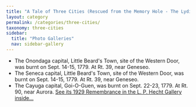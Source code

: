 ```yaml
---
title: "A Tale of Three Cities (Rescued from the Memory Hole - The Lydia Patterson Hecht Gallery)"
layout: category
permalink: /categories/three-cities/
taxonomy: three-cities
sidebar:
  title: "Photo Galleries"
  nav: sidebar-gallery
---
```

  - The Onondaga capital, Little Beard's Town, site of the Western Door, was burnt on Sept. 14-15, 1779. At Rt. 39, near Geneseo.
  - The Seneca capital, Little Beard's Town, site of the Western Door, was burnt on Sept. 14-15, 1779. At Rt. 39, near Geneseo.
  - The Cayuga capital, Goi-O-Guen, was burnt on Sept. 22-23, 1779. At Rt. 90, near Aurora. [See its 1929 Remembrance in the L. P. Hecht Gallery inside...](/gallery/iroquoia/obj077/)

